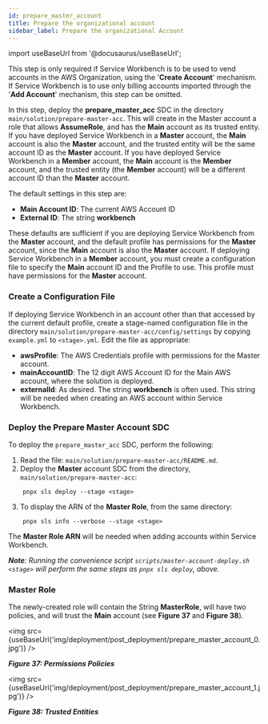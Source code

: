 ```yaml
---
id: prepare_master_account
title: Prepare the organizational account
sidebar_label: Prepare the organizational Account
---
```


import useBaseUrl from '@docusaurus/useBaseUrl';

This step is only required if Service Workbench is to be used to vend accounts in the AWS Organization, using the '**Create Account**' mechanism.  If Service Workbench is to use only billing accounts imported through the '**Add Account**' mechanism, this step can be omitted.

In this step, deploy the **prepare_master_acc** SDC in the directory `main/solution/prepare-master-acc`.  This will create in the Master account a role that allows **AssumeRole**, and has the **Main** account as its trusted entity.  If you have deployed Service Workbench in a **Master** account, the **Main** account is also the **Master** account, and the trusted entity will be the same account ID as the **Master** account.  If you have deployed Service Workbench in a **Member** account, the **Main** account is the **Member** account, and the trusted entity (the **Member** account) will be a different account ID than the **Master** account.

The default settings in this step are:
* **Main Account ID**: The current AWS Account ID
* **External ID**: The string **workbench**

These defaults are sufficient if you are deploying Service Workbench from the **Master** account, and the default profile has permissions for the **Master** account, since the **Main** account is also the **Master** account.  If deploying Service Workbench in a **Member** account, you must create a configuration file to specify the **Main** account ID and the Profile to use.  This profile must have permissions for the **Master** account.

### Create a Configuration File

If deploying Service Workbench in an account other than that accessed by the current default profile, create a stage-named configuration file in the directory `main/solution/prepare-master-acc/config/settings` by copying `example.yml` to `<stage>.yml`.  Edit the file as appropriate:
* **awsProfile**: The AWS Credentials profile with permissions for the Master account.
* **mainAccountID**: The 12 digit AWS Account ID for the Main AWS account, where the solution is deployed.
* **externalId**: As desired.  The string **workbench** is often used.  This string will be needed when creating an AWS account within Service Workbench.

### Deploy the Prepare Master Account SDC

To deploy the `prepare_master_acc` SDC, perform the following: 
 
1. Read the file: `main/solution/prepare-master-acc/README.md`.  
2. Deploy the **Master** account SDC from the directory,  `main/solution/prepare-master-acc`:

```{.sh}
    pnpx sls deploy --stage <stage>
```

3. To display the ARN of the **Master Role**, from the same directory:

```{.sh}
    pnpx sls info --verbose --stage <stage>
```

The **Master Role ARN** will be needed when adding accounts within Service Workbench.

_**Note**: Running the convenience script `scripts/master-account-deploy.sh <stage>` will perform the same steps as `pnpx sls deploy`, above._

### Master Role

The newly-created role will contain the String **MasterRole**, will have two policies, and will trust the **Main** account (see **Figure 37** and **Figure 38**). 

<img src={useBaseUrl('img/deployment/post_deployment/prepare_master_account_0.jpg')} />

_**Figure 37: Permissions Policies**_

<img src={useBaseUrl('img/deployment/post_deployment/prepare_master_account_1.jpg')} />

_**Figure 38: Trusted Entities**_
                            
